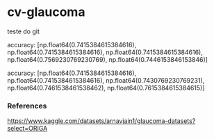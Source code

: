 # cv-glaucoma
teste do git

accuracy: [np.float64(0.7415384615384616), np.float64(0.7415384615384616), np.float64(0.7415384615384616), np.float64(0.7569230769230769), np.float64(0.7446153846153846)]

accuracy: [np.float64(0.7415384615384616), np.float64(0.7415384615384616), np.float64(0.7430769230769231), np.float64(0.7461538461538462), np.float64(0.7615384615384615)]


### References
https://www.kaggle.com/datasets/arnavjain1/glaucoma-datasets?select=ORIGA